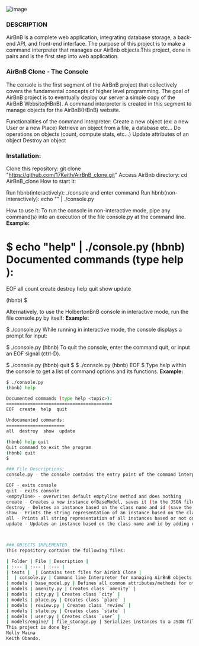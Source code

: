 ![image](https://user-images.githubusercontent.com/99280364/183242557-dcc6e14a-b2a1-4db1-a0eb-cb459eec97de.png)
### DESCRIPTION

AirBnB is a complete web application, integrating database storage, a back-end API, and front-end interface. The purpose of this project is to make a command interpreter that manages our AirBnb objects.This project, done in pairs and is the first step into web application.

### AirBnB Clone - The Console

The console is the first segment of the AirBnB project that collectively covers the fundamental concepts of higher level programming. The goal of AirBnB project is to eventually deploy our server a simple copy of the AirBnB Website(HBnB). A command interpreter is created in this segment to manage objects for the AirBnB(HBnB) website.

Functionalities of the command interpreter:
Create a new object (ex: a new User or a new Place)
Retrieve an object from a file, a database etc...
Do operations on objects (count, compute stats, etc...)
Update attributes of an object
Destroy an object

### Installation:

Clone this repository: git clone "https://github.com/17Keith/AirBnB_clone.git"
Access AirBnb directory: cd AirBnB_clone
How to start it:

Run hbnb(interactively): ./console and enter command
Run hbnb(non-interactively): echo "<command>" | ./console.py
 
How to use it:
To run the console in non-interactive mode, pipe any command(s) into an execution of the file console.py at the command line.
**Example:**

$ echo "help" | ./console.py
(hbnb) 
Documented commands (type help <topic>):
========================================
EOF  all  count  create  destroy  help  quit  show  update

(hbnb) 
$

Alternatively, to use the HolbertonBnB console in interactive mode, run the file console.py by itself:
**Example:**

$ ./console.py
While running in interactive mode, the console displays a prompt for input:

$ ./console.py
(hbnb) 
To quit the console, enter the command quit, or input an EOF signal (ctrl-D).

$ ./console.py
(hbnb) quit
$
$ ./console.py
(hbnb) EOF
$
Type help within the console to get a list of command options and its functions.
**Example:**
 ```bash
$ ./console.py
(hbnb) help

Documented commands (type help <topic>):
========================================
EOF  create  help  quit

Undocumented commands:
======================
all  destroy  show  update

(hbnb) help quit
Quit command to exit the program
(hbnb) quit
$

### File Descriptions:
console.py - the console contains the entry point of the command interpreter. List of commands this console current supports:

EOF - exits console
quit - exits console
<emptyline> - overwrites default emptyline method and does nothing
create - Creates a new instance ofBaseModel, saves it (to the JSON file) and prints the id
destroy - Deletes an instance based on the class name and id (save the change into the JSON file).
show - Prints the string representation of an instance based on the class name and id.
all - Prints all string representation of all instances based or not on the class name.
update - Updates an instance based on the class name and id by adding or updating attribute (save the change into the JSON file).



### OBJECTS IMPLEMENTED
This repository contains the following files:

| Folder | File | Description |
| :--- | :--- | :--- |
| tests |  | Contains test files for AirBnb Clone |
|  | console.py | Command line Interpreter for managing AirBnB objects |
| models | base_model.py | Defines all common attributes/methods for other classes |
| models | amenity.py | Creates class `amenity` |
| models | city.py | Creates class `city` |
| models | place.py | Creates class `place` |
| models | review.py | Creates class `review` |
| models | state.py | Creates class `state` |
| models | user.py | Creates class `user` |
| models/engine/ | file_storage.py | Serializes instances to a JSON file and deserializes JSON file to instances |
This project is done by:
Nelly Maina
Keith Obando.
